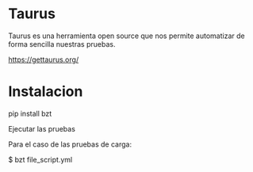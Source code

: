 # Taurus

Taurus es una herramienta open source que nos permite automatizar de forma sencilla nuestras pruebas.

https://gettaurus.org/

# Instalacion

pip install bzt

Ejecutar las pruebas
 
 Para el caso de las pruebas de carga:

 $ bzt file_script.yml
